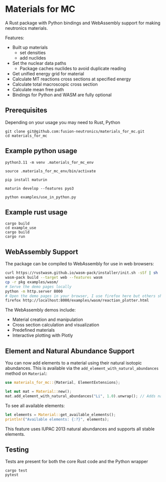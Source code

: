# Materials for MC

A Rust package with Python bindings and WebAssembly support for making neutronics materials.

Features:

- Built up materials
    - set densities
    - add nuclides
- Set the nuclear data paths
    - Package caches nuclides to avoid duplicate reading
- Get unified energy grid for material
- Calculate MT reactions cross sections at specified energy
- Calculate total macroscopic cross section
- Calculate mean free path
- Bindings for Python and WASM are fully optional

## Prerequisites

Depending on your usage you may need to  Rust, Python 
```
git clone git@github.com:fusion-neutronics/materials_for_mc.git
cd materials_for_mc
```

## Example python usage

```
python3.11 -m venv .materials_for_mc_env

source .materials_for_mc_env/bin/activate

pip install maturin

maturin develop --features pyo3

python examples/use_in_python.py
```

## Example rust usage

```
cargo build
cd example_use
cargo build
cargo run
```

## WebAssembly Support

The package can be compiled to WebAssembly for use in web browsers:

```bash
curl https://rustwasm.github.io/wasm-pack/installer/init.sh -sSf | sh
wasm-pack build --target web --features wasm
cp -r pkg examples/wasm/
# Serve the demo pages locally
python -m http.server 8000
# Open the demo pages in your browser, I use firefox here but others should also work.
firefox http://localhost:8000/examples/wasm/reaction_plotter.html
```

The WebAssembly demos include:
- Material creation and manipulation
- Cross section calculation and visualization
- Predefined materials
- Interactive plotting with Plotly

## Element and Natural Abundance Support

You can now add elements to a material using their natural isotopic abundances. This is available via the `add_element_with_natural_abundances` method on `Material`:

```rust
use materials_for_mc::{Material, ElementExtensions};

let mut mat = Material::new();
mat.add_element_with_natural_abundances("Li", 1.0).unwrap(); // Adds natural lithium
```

To see all available elements:

```rust
let elements = Material::get_available_elements();
println!("Available elements: {:?}", elements);
```

This feature uses IUPAC 2013 natural abundances and supports all stable elements.

## Testing

Tests are present for both the core Rust code and the Python wrapper
```
cargo test
pytest
```